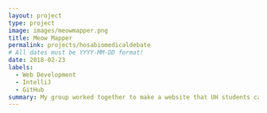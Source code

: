 ```yaml
---
layout: project
type: project
image: images/meowmapper.png
title: Meow Mapper
permalink: projects/hosabiomedicaldebate
# All dates must be YYYY-MM-DD format!
date: 2018-02-23
labels:
  - Web Development
  - IntelliJ
  - GitHub
summary: My group worked together to make a website that UH students can use to map the stray cats on campus.
---
```

